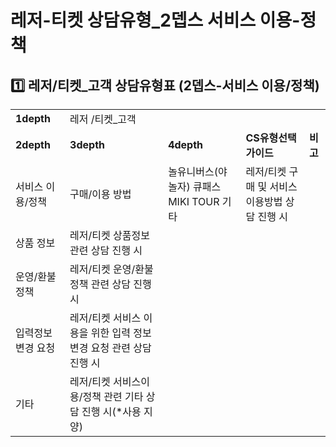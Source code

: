 # 레저-티켓 상담유형_2뎁스 서비스 이용-정책

**1️⃣ 레저/티켓\_고객 상담유형표 (2뎁스-서비스 이용/정책)**
---------------------------------------

|  |  |  |  |  |
| --- | --- | --- | --- | --- |
| **1depth** | 레저 /티켓\_고객 | | | |
| **2depth** | **3depth** | **4depth** | **CS유형선택 가이드** | **비고** |
| 서비스 이용/정책 | 구매/이용 방법 | 놀유니버스(야놀자)  큐패스  MIKI TOUR  기타 | 레저/티켓 구매 및 서비스 이용방법 상담 진행 시 |  |
| 상품 정보 | 레저/티켓 상품정보 관련 상담 진행 시 |  |
| 운영/환불 정책 | 레저/티켓 운영/환불정책 관련 상담 진행 시 |  |
| 입력정보 변경 요청 | 레저/티켓 서비스 이용을 위한 입력 정보 변경 요청 관련 상담 진행 시 |  |
| 기타 | 레저/티켓 서비스이용/정책 관련 기타 상담 진행 시(\*사용 지양) |  |
